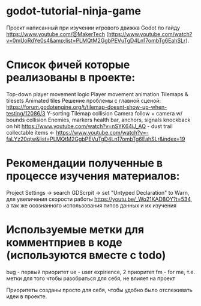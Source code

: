 # godot-tutorial-ninja-game
Проект написанный при изучении игрового движка Godot по гайду https://www.youtube.com/@MakerTech (https://www.youtube.com/watch?v=0mUoRdYe0s4&amp;list=PLMQtM2GgbPEVuTgD4Ln17ombTg6EahSLr).

# Список фичей которые реализованы в проекте:
Top-down player movement logic
Player movement animation
Tilemaps & tilesets
Animated tiles
Решение проблемы с главной сценой:
https://forum.godotengine.org/t/tilemap-doesnt-show-up-when-testing/12086/3
Y-sorting
Tilemap collision
Camera follow + camera w/ bounds collision
Enemies, markers
health bar, anchors, signals
knockback on hit
https://www.youtube.com/watch?v=nSYK64iJ_AQ - dust trail
collectable items <- https://www.youtube.com/watch?v=-faLYz20qtw&list=PLMQtM2GgbPEVuTgD4Ln17ombTg6EahSLr&index=19
 
# Рекомендации полученные в процессе изучения материалов:
Project Settings -> search GDScrpit -> set "Untyped Declaration" to Warn, 
для увеличения скорости работы https://youtu.be/_Wo21KAD8OY?t=534, а так же осознанного использования типов данных и их изучения

# Используемые метки для комментприев в коде (используются вместе с todo)
bug - первый приоритет
ue - user expirience, 2 приоритет
fm - for me, т.е. метки для того чтобы разобраться для себя, не влияет на проект

Приоритеты созданы просто для себя, чтобы удобно было отслеживать идеи в проекте.
